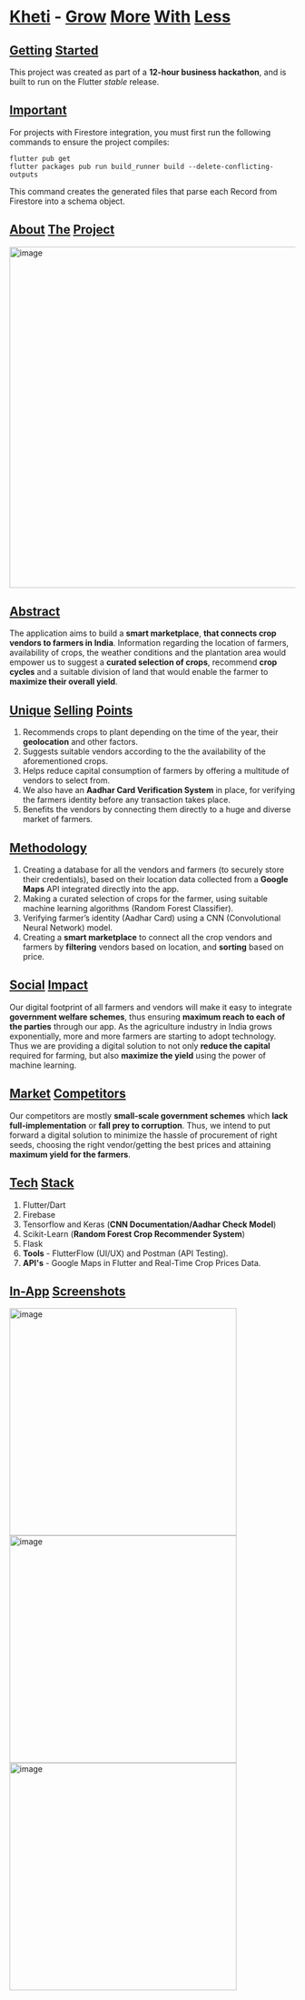 # <ins>Kheti</ins> - <ins>Grow</ins> <ins>More</ins> <ins>With</ins> <ins>Less</ins>

## <ins>Getting</ins> <ins>Started</ins>
This project was created as part of a **12-hour business hackathon**, and is built to run on the Flutter _stable_ release.

## <ins>Important</ins>
For projects with Firestore integration, you must first run the following commands to ensure the project compiles:

```
flutter pub get
flutter packages pub run build_runner build --delete-conflicting-outputs
```

This command creates the generated files that parse each Record from Firestore into a schema object.

## <ins>About</ins> <ins>The</ins> <ins>Project</ins>
<img width="600" alt="image" src="https://user-images.githubusercontent.com/75426551/230645264-cc598ef0-d078-44d9-9a1d-f1ee3267f668.png">

## <ins>Abstract</ins>
The application aims to build a **smart marketplace**, **that connects crop vendors to farmers in India**. Information regarding the location of farmers, availability of crops, the weather conditions and the plantation area would empower us to suggest a **curated selection of crops**, recommend **crop cycles** and a suitable division of land that would enable the farmer to **maximize their overall yield**.

## <ins>Unique</ins> <ins>Selling</ins> <ins>Points</ins>
1) Recommends crops to plant depending on the time of the year, their **geolocation** and other factors.
2) Suggests suitable vendors according to the the availability of the aforementioned crops.
3) Helps reduce capital consumption of farmers by offering a multitude of vendors to select from.
4) We also have an **Aadhar Card Verification System** in place, for verifying the farmers identity before any transaction takes place.
5) Benefits the vendors by connecting them directly to a huge and diverse market of farmers.

## <ins>Methodology</ins>
1) Creating a database for all the vendors and farmers (to securely store their credentials), based on their location data collected from a **Google Maps** API integrated directly into the app.
2) Making a curated selection of crops for the farmer, using suitable machine learning algorithms (Random Forest Classifier).
3) Verifying farmer’s identity (Aadhar Card) using a CNN (Convolutional Neural Network) model.
4) Creating a **smart marketplace** to connect all the crop vendors and farmers by **filtering** vendors based on location, and **sorting** based on price.

## <ins>Social</ins> <ins>Impact</ins>
Our digital footprint of all farmers and vendors will make it easy to integrate **government welfare schemes**, thus ensuring **maximum reach to each of the parties** through our app.
As the agriculture industry in India grows exponentially, more and more farmers are starting to adopt technology. Thus we are providing a digital solution to not only **reduce the capital** required for farming, but also **maximize the yield** using the power of machine learning.

## <ins>Market</ins> <ins>Competitors</ins>
Our competitors are mostly **small-scale government schemes** which **lack full-implementation** or **fall prey to corruption**. Thus, we intend to put forward a digital solution to minimize the hassle of procurement of right seeds, choosing the right vendor/getting the best prices and attaining **maximum yield for the farmers**. 

## <ins>Tech</ins> <ins>Stack</ins>
 1) Flutter/Dart
 2) Firebase 
 3) Tensorflow and Keras (**CNN Documentation/Aadhar Check Model**)
 4) Scikit-Learn (**Random Forest Crop Recommender System**)
 5) Flask
 6) **Tools** - FlutterFlow (UI/UX) and Postman (API Testing).
 6) **API's** - Google Maps in Flutter and Real-Time Crop Prices Data.

## <ins>In-App</ins> <ins>Screenshots</ins>
<img width="400" alt="image" src="https://user-images.githubusercontent.com/75426551/230644585-ce64f00d-136f-4d70-adb8-54543dc05f03.png">
<img width="400" alt="image" src="https://user-images.githubusercontent.com/75426551/230644915-316f5eee-5df6-4fc2-8e3a-e7066e0503d9.png">
<img width="400" alt="image" src="https://user-images.githubusercontent.com/75426551/230644442-97295817-eae9-4b4a-9f5d-60fa73f56181.png">
